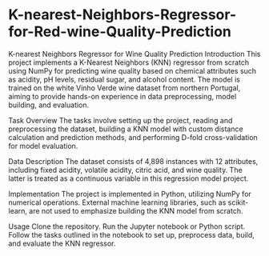 # K-nearest-Neighbors-Regressor-for-Red-wine-Quality-Prediction
K-nearest Neighbors Regressor for Wine Quality Prediction
Introduction
This project implements a K-Nearest Neighbors (KNN) regressor from scratch using NumPy for predicting wine quality based on chemical attributes such as acidity, pH levels, residual sugar, and alcohol content. The model is trained on the white Vinho Verde wine dataset from northern Portugal, aiming to provide hands-on experience in data preprocessing, model building, and evaluation.

Task Overview
The tasks involve setting up the project, reading and preprocessing the dataset, building a KNN model with custom distance calculation and prediction methods, and performing D-fold cross-validation for model evaluation.

Data Description
The dataset consists of 4,898 instances with 12 attributes, including fixed acidity, volatile acidity, citric acid, and wine quality. The latter is treated as a continuous variable in this regression model project.

Implementation
The project is implemented in Python, utilizing NumPy for numerical operations. External machine learning libraries, such as scikit-learn, are not used to emphasize building the KNN model from scratch.

Usage
Clone the repository.
Run the Jupyter notebook or Python script.
Follow the tasks outlined in the notebook to set up, preprocess data, build, and evaluate the KNN regressor.

